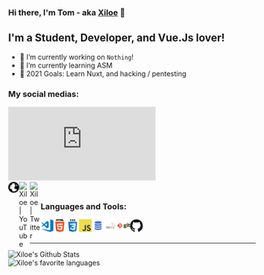 <!--
**Xiloe/Xiloe** is a ✨ _special_ ✨ repository because its `README.md` (this file) appears on your GitHub profile.

Here are some ideas to get you started:

- 🔭 I’m currently working on ...
- 🌱 I’m currently learning ...
- 👯 I’m looking to collaborate on ...
- 🤔 I’m looking for help with ...
- 💬 Ask me about ...
- 📫 How to reach me: ...
- 😄 Pronouns: ...
- ⚡ Fun fact: ...
-->


### Hi there, I'm Tom - aka [Xiloe][website] 👋

## I'm a Student, Developer, and Vue.Js lover!
- 🔭 I’m currently working on `Nothing`!
- 🌱 I’m currently learning ASM
- 🥅 2021 Goals: Learn Nuxt, and hacking / pentesting

### My social medias:

[![xiloe contact](https://api.xiloe.fr/v1/badges/badge.php?id=665728472647204886)](https://github.com/Xiloe)<br />
[<img align="left" alt="xiloe.fr" width="22px" src="https://raw.githubusercontent.com/iconic/open-iconic/master/svg/globe.svg" />][website]
[<img align="left" alt="Xiloe | YouTube" width="22px" src="https://cdn.jsdelivr.net/npm/simple-icons@v3/icons/youtube.svg" />][youtube]
[<img align="left" alt="Xiloe | Twitter" width="22px" src="https://cdn.jsdelivr.net/npm/simple-icons@v3/icons/twitter.svg" />][twitter]
<br />

### Languages and Tools:

<img align="left" alt="Visual Studio Code" width="26px" src="https://raw.githubusercontent.com/github/explore/80688e429a7d4ef2fca1e82350fe8e3517d3494d/topics/visual-studio-code/visual-studio-code.png" />
<img align="left" alt="HTML5" width="26px" src="https://raw.githubusercontent.com/github/explore/80688e429a7d4ef2fca1e82350fe8e3517d3494d/topics/html/html.png" />
<img align="left" alt="CSS3" width="26px" src="https://raw.githubusercontent.com/github/explore/80688e429a7d4ef2fca1e82350fe8e3517d3494d/topics/css/css.png" />
<img align="left" alt="JavaScript" width="26px" src="https://raw.githubusercontent.com/github/explore/80688e429a7d4ef2fca1e82350fe8e3517d3494d/topics/javascript/javascript.png" />
<img align="left" alt="SQL" width="26px" src="https://raw.githubusercontent.com/github/explore/80688e429a7d4ef2fca1e82350fe8e3517d3494d/topics/sql/sql.png" />
<img align="left" alt="MySQL" width="26px" src="https://raw.githubusercontent.com/github/explore/80688e429a7d4ef2fca1e82350fe8e3517d3494d/topics/mysql/mysql.png" />
<img align="left" alt="Git" width="26px" src="https://raw.githubusercontent.com/github/explore/80688e429a7d4ef2fca1e82350fe8e3517d3494d/topics/git/git.png" />
<img align="left" alt="GitHub" width="26px" src="https://raw.githubusercontent.com/github/explore/78df643247d429f6cc873026c0622819ad797942/topics/github/github.png" />
<br />
<br />


---

<a href="https://github.com/Xiloe"><img align="left" alt="Xiloe's Github Stats" src="https://github-readme-stats.vercel.app/api?username=Xiloe&layout=compact&show_icons=true&title_color=fff&icon_color=79ff97&text_color=9f9f9f&bg_color=151515" /></a><br/>
<a href="https://github.com/Xiloe?tab=repositories"><img align="left" alt="Xiloe's favorite languages" src="https://github-readme-stats.vercel.app/api/top-langs/?username=Xiloe&layout=compact&show_icons=true&title_color=fff&icon_color=79ff97&text_color=9f9f9f&bg_color=151515"  /></a>

[website]: http://xiloe.fr/
[twitter]: https://twitter.com/@Xiloe_Dev
[youtube]: https://www.youtube.com/channel/UCCdDNrLpzCaNNr9iEBir1-A
